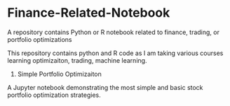 # Finance-Related-Notebook
A repository contains Python or R notebook related to finance, trading, or portfolio optimizations


This repository contains python and R code as I am taking various courses learning optimizaiton, trading, machine learning.

1. Simple Portfolio Optimizaiton

A Jupyter notebook demonstrating the most simple and basic stock portfolio optimization strategies. 

